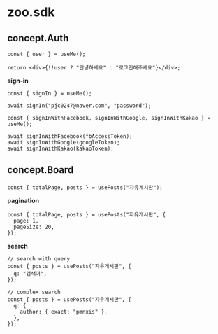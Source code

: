 # zoo.sdk

## concept.Auth

```tsx
const { user } = useMe();

return <div>{!!user ? "안녕하세요" : "로그인해주세요"}</div>;
```

**sign-in**

```tsx
const { signIn } = useMe();

await signIn("pjc0247@naver.com", "password");
```

```tsx
const { signInWithFacebook, signInWithGoogle, signInWithKakao } = useMe();

await signInWithFacebook(fbAccessToken);
await signInWithGoogle(googleToken);
await signInWithKakao(kakaoToken);
```

## concept.Board

```tsx
const { totalPage, posts } = usePosts("자유게시판");
```

**pagination**

```tsx
const { totalPage, posts } = usePosts("자유게시판", {
  page: 1,
  pageSize: 20,
});
```

**search**

```tsx
// search with query
const { posts } = usePosts("자유게시판", {
  q: "검색어",
});

// complex search
const { posts } = usePosts("자유게시판", {
  q: {
    author: { exact: "pmnxis" },
  },
});
```
